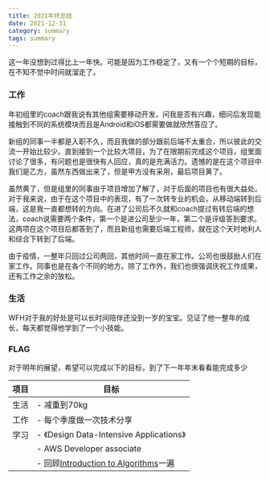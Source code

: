 ```yaml
---
title: 2021年终总结
date: 2021-12-31
category: summary
tags: summary
---
```


这一年没想到过得比上一年快。可能是因为工作稳定了，又有一个个短期的目标，在不知不觉中时间就溜走了。

<!-- excerpt -->

### 工作

年初组里的coach跟我说有其他组需要移动开发，问我是否有兴趣，细问后发现能接触到不同的系统模块而且是Android和iOS都需要做就欣然答应了。

新组的同事一半都是入职不久，而且我做的部分跟前后端不太重合，所以彼此的交流一开始比较少。直到接到一个比较大项目，为了在限期前完成这个项目，组里面讨论了很多，有问题也是很快有人回应，真的是充满活力。遗憾的是在这个项目中我们是乙方，虽然东西做出来了，但是甲方没有采用，最后项目黄了。

虽然黄了，但是组里的同事由于项目增加了解了，对于后面的项目也有很大益处。对于我来说，由于在这个项目中的表现，有了一次转专业的机会，从移动端转到后端，这是我一直都想转的方向。在进了公司后不久就和coach提过有转后端的想法，coach说需要两个条件，第一个是进公司至少一年，第二个是评级答到要求。这两项在这个项目后都答到了，而且新组也需要后端工程师，就在这个天时地利人和综合下转到了后端。

由于疫情，一整年只回过公司两回，其他时间一直在家工作。公司也很鼓励人们在家工作。同事也是在各个不同的地方。除了工作外，我们也很强调庆祝工作成果，还有工作之余的放松。

### 生活

WFH对于我的好处是可以长时间陪伴还没到一岁的宝宝。见证了他一整年的成长，每天都觉得他学到了一个小技能。

### FLAG

对于明年的展望，希望可以完成以下的目标，到了下一年年末看看能完成多少

|项目|目标|
|-----|-----|
|生活| - 减重到70kg |
|工作| - 每个季度做一次技术分享 |
|学习| - 《Design Data-Intensive Applications》|
|| - AWS Developer associate |
|| - 回顾[Introduction to Algorithms](https://www.youtube.com/playlist?list=PLUl4u3cNGP63EdVPNLG3ToM6LaEUuStEY)一遍  |
